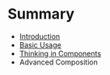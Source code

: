 # Summary

* [Introduction](README.md)
* [Basic Usage](usage.md)
* [Thinking in Components](thinking_in_components.md)
* Advanced Composition

